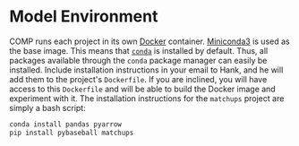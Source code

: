 # Model Environment

COMP runs each project in its own [Docker][1] container. [Miniconda3][2] is used as the base image. This means that [`conda`][3] is installed by default. Thus, all packages available through the `conda` package manager can easily be installed. Include installation instructions in your email to Hank, and he will add them to the project's `Dockerfile`. If you are inclined, you will have access to this `Dockerfile` and will be able to build the Docker image and experiment with it. The installation instructions for the `matchups` project are simply a bash script:

```bash
conda install pandas pyarrow
pip install pybaseball matchups
```


[1]: https://www.docker.com/
[2]: https://hub.docker.com/r/continuumio/miniconda3
[3]: https://conda.io/docs/